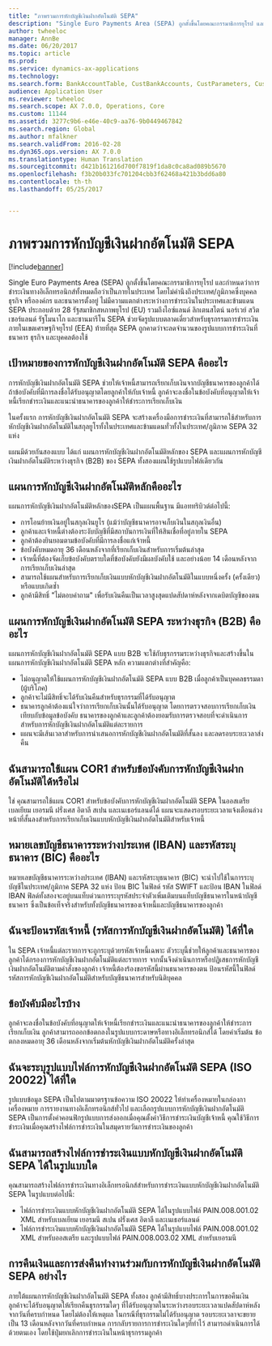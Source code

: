 ```yaml
---
title: "ภาพรวมการหักบัญชีเงินฝากอัตโนมัติ SEPA"
description: "Single Euro Payments Area (SEPA) ถูกตั้งขึ้นโดยคณะกรรมาธิการยุโรป และกำหนดว่าการชำระเงินทางอิเล็กทรอนิกส์ทั้งหมดถือว่าเป็นภายในประเทศ โดยไม่คำนึงถึงประเทศ/ภูมิภาคซึ่งบุคคล ธุรกิจ หรือองค์กร และธนาคารตั้งอยู่  ไม่มีความแตกต่างระหว่างการชำระเงินในประเทศและข้ามแดน SEPA ประกอบด้วย 28 รัฐสมาชิกสหภาพยุโรป (EU) รวมถึงไอซ์แลนด์ ลิกเตนสไตน์ นอร์เวย์ สวิตเซอร์แลนด์ รัฐโมนาโก และซานมารีโน  SEPA ช่วยจัดรูปแบบตลาดเดี่ยวสำหรับธุรกรรมการชำระเงินภายในเขตเศรษฐกิจยุโรป (EEA)  ท้ายที่สุด SEPA ถูกคาดว่าจะลดจำนวนของรูปแบบการชำระเงินที่ธนาคาร ธุรกิจ และบุคคลต้องใช้"
author: twheeloc
manager: AnnBe
ms.date: 06/20/2017
ms.topic: article
ms.prod: 
ms.service: dynamics-ax-applications
ms.technology: 
ms.search.form: BankAccountTable, CustBankAccounts, CustParameters, CustTable
audience: Application User
ms.reviewer: twheeloc
ms.search.scope: AX 7.0.0, Operations, Core
ms.custom: 11144
ms.assetid: 3277c9b6-e46e-40c9-aa76-9b0449467842
ms.search.region: Global
ms.author: mfalkner
ms.search.validFrom: 2016-02-28
ms.dyn365.ops.version: AX 7.0.0
ms.translationtype: Human Translation
ms.sourcegitcommit: d421b161216d700f7819f1da8c0ca8ad089b5670
ms.openlocfilehash: f3b20b033fc701204cbb3f62468a421b3bdd6a80
ms.contentlocale: th-th
ms.lasthandoff: 05/25/2017


---
```


# <a name="sepa-direct-debit-overview"></a>ภาพรวมการหักบัญชีเงินฝากอัตโนมัติ SEPA

[!include[banner](../includes/banner.md)]


Single Euro Payments Area (SEPA) ถูกตั้งขึ้นโดยคณะกรรมาธิการยุโรป และกำหนดว่าการชำระเงินทางอิเล็กทรอนิกส์ทั้งหมดถือว่าเป็นภายในประเทศ โดยไม่คำนึงถึงประเทศ/ภูมิภาคซึ่งบุคคล ธุรกิจ หรือองค์กร และธนาคารตั้งอยู่  ไม่มีความแตกต่างระหว่างการชำระเงินในประเทศและข้ามแดน SEPA ประกอบด้วย 28 รัฐสมาชิกสหภาพยุโรป (EU) รวมถึงไอซ์แลนด์ ลิกเตนสไตน์ นอร์เวย์ สวิตเซอร์แลนด์ รัฐโมนาโก และซานมารีโน  SEPA ช่วยจัดรูปแบบตลาดเดี่ยวสำหรับธุรกรรมการชำระเงินภายในเขตเศรษฐกิจยุโรป (EEA)  ท้ายที่สุด SEPA ถูกคาดว่าจะลดจำนวนของรูปแบบการชำระเงินที่ธนาคาร ธุรกิจ และบุคคลต้องใช้   

<a name="what-is-the-goal-of-sepa-direct-debits"></a>เป้าหมายของการหักบัญชีเงินฝากอัตโนมัติ SEPA คืออะไร
---------------------------------------

การหักบัญชีเงินฝากอัตโนมัติ SEPA ช่วยให้เจ้าหนี้สามารถเรียกเก็บเงินจากบัญชีธนาคารของลูกค้าได้ ถ้าข้อบังคับที่มีการลงชื่อได้รับอนุญาตโดยลูกค้าให้กับเจ้าหนี้ ลูกค้าจะลงชื่อในข้อบังคับที่อนุญาตให้เจ้าหนี้เรียกชำระเงินและแนะนำธนาคารของลูกค้าให้ชำระการเรียกเก็บเงิน 

ในครั้งแรก การหักบัญชีเงินฝากอัตโนมัติ SEPA จะสร้างเครื่องมือการชำระเงินที่สามารถใช้สำหรับการหักบัญชีเงินฝากอัตโนมัติในสกุลยูโรทั้งในประเทศและข้ามแดนทั่วทั้งในประเทศ/ภูมิภาค SEPA 32 แห่ง 

แผนมีด้วยกันสองแบบ ได้แก่ แผนการหักบัญชีเงินฝากอัตโนมัติหลักของ SEPA และแผนการหักบัญชีเงินฝากอัตโนมัติระหว่างธุรกิจ (B2B) ของ SEPA ทั้งสองแผนใช้รูปแบบไฟล์เดียวกัน

## <a name="what-is-the-core-direct-debit-scheme"></a>แผนการหักบัญชีเงินฝากอัตโนมัติหลักคืออะไร
แผนการหักบัญชีเงินฝากอัตโนมัติหลักของSEPA เป็นแผนพื้นฐาน มีแอททริบิวต์ต่อไปนี้:
-   การโอนย้ายเงินอยู่ในสกุลเงินยูโร (แม้ว่าบัญชีธนาคารอาจเก็บเงินในสกุลเงินอื่น)
-   ลูกค้าและเจ้าหนี้ต่างต้องระงับบัญชีที่มีสถาบันการเงินที่ให้สินเชื่อที่อยู่ภายใน SEPA
-   ลูกค้าต้องยินยอมตามข้อบังคับที่มีการลงชื่อแก่เจ้าหนี้
-   ข้อบังคับหมดอายุ 36 เดือนหลังจากที่เรียกเก็บเงินสำหรับการเริ่มต้นล่าสุด
-   เจ้าหนี้ที่ต้องจัดเก็บข้อบังคับตราบใดที่ข้อบังคับยังมีผลบังคับใช้ และอย่างน้อย 14 เดือนหลังจากการเรียกเก็บเงินล่าสุด
-   สามารถใช้แผนสำหรับการเรียกเก็บเงินแบบหักบัญชีเงินฝากอัตโนมัติในแบบหนึ่งครั้ง (ครั้งเดียว) หรือแบบเกิดซ้ำ
-   ลูกค้ามีสิทธิ์ "ไม่ตอบคำถาม" เพื่อรับเงินคืนเป็นเวลาสูงสุดแปดสัปดาห์หลังจากเดบิตบัญชีของตน

## <a name="what-is-the-sepa-business-to-business-b2b-direct-debit-scheme"></a>แผนการหักบัญชีเงินฝากอัตโนมัติ SEPA ระหว่างธุรกิจ (B2B) คืออะไร
แผนการหักบัญชีเงินฝากอัตโนมัติ SEPA แบบ B2B จะใช้กับธุรกรรมระหว่างธุรกิจและสร้างขึ้นในแผนการหักบัญชีเงินฝากอัตโนมัติ SEPA หลัก ความแตกต่างที่สำคัญคือ:
-   ไม่อนุญาตให้ใช้แผนการหักบัญชีเงินฝากอัตโนมัติ SEPA แบบ B2B เมื่อลูกค้าเป็นบุคคลธรรมดา (ผู้บริโภค)
-   ลูกค้าจะไม่มีสิทธิ์จะได้รับเงินคืนสำหรับธุรกรรมที่ได้รับอนุญาต
-   ธนาคารลูกค้าต้องแน่ใจว่าการเรียกเก็บเงินนั้นได้รับอนุญาต โดยการตรวจสอบการเรียกเก็บเงินเทียบกับข้อมูลข้อบังคับ ธนาคารของลูกค้าและลูกค้าต้องยอมรับการตรวจสอบที่จะดำเนินการสำหรับการหักบัญชีเงินฝากอัตโนมัติแต่ละรายการ
-   แผนจะมีเส้นเวลาสำหรับการนำเสนอการหักบัญชีเงินฝากอัตโนมัติที่สั้นลง และลดรอบระยะเวลาส่งคืน

## <a name="can-i-use-the-cor1-scheme-for-direct-debit-mandates"></a>ฉันสามารถใช้แผน COR1 สำหรับข้อบังคับการหักบัญชีเงินฝากอัตโนมัติได้หรือไม่
ใช่ คุณสามารถใช้แผน COR1 สำหรับข้อบังคับการหักบัญชีเงินฝากอัตโนมัติ SEPA ในออสเตรีย เบลเยียม เยอรมนี ฝรั่งเศส อิตาลี สเปน และเนเธอร์แลนด์ได้ แผนจะแสดงรอบระยะเวลาแจ้งเตือนล่วงหน้าที่สั้นลงสำหรับการเรียกเก็บเงินแบบหักบัญชีเงินฝากอัตโนมัติสำหรับเจ้าหนี้

## <a name="what-are-international-bank-account-numbers-iban-and-bank-identifier-codes-bic"></a>หมายเลขบัญชีธนาคารระหว่างประเทศ (IBAN) และรหัสระบุธนาคาร (BIC) คืออะไร
หมายเลขบัญชีธนาคารระหว่างประเทศ (IBAN) และรหัสระบุธนาคาร (BIC) จะนำไปใช้ในการระบุบัญชีในประเทศ/ภูมิภาค SEPA 32 แห่ง  ป้อน BIC ในฟิลด์ รหัส SWIFT และป้อน IBAN ในฟิลด์ IBAN ฟิลด์ทั้งสองจะอยู่บนแท็บด่วนการระบุรหัสประจำตัวเพิ่มเติมบนแท็บบัญชีธนาคารในหน้าบัญชีธนาคาร ซึ่งเป็นข้อเท็จจริงสำหรับทั้งบัญชีธนาคารของเจ้าหนี้และบัญชีธนาคารของลูกค้า

## <a name="where-do-i-enter-creditor-identifiers-direct-debit-ids"></a>ฉันจะป้อนรหัสเจ้าหนี้ (รหัสการหักบัญชีเงินฝากอัตโนมัติ) ได้ที่ใด
ใน SEPA เจ้าหนี้แต่ละรายการจะถูกระบุด้วยรหัสเจ้าหนี้เฉพาะ ตัวระบุนี้ช่วยให้ลูกค้าและธนาคารของลูกค้าได้กรองการหักบัญชีเงินฝากอัตโนมัติแต่ละรายการ จากนั้นจึงดำเนินการหรือปฏิเสธการหักบัญชีเงินฝากอัตโนมัติตามคำสั่งของลูกค้า เจ้าหนี้ต้องร้องขอรหัสนี้ผ่านธนาคารของตน ป้อนรหัสนี้ในฟิลด์รหัสการหักบัญชีเงินฝากอัตโนมัติสำหรับบัญชีธนาคารสำหรับนิติบุคคล

## <a name="what-are-mandates"></a>ข้อบังคับมีอะไรบ้าง
ลูกค้าจะลงชื่อในข้อบังคับที่อนุญาตให้เจ้าหนี้เรียกชำระเงินและแนะนำธนาคารของลูกค้าให้ชำระการเรียกเก็บเงิน ลูกค้าสามารถออกข้อตกลงในรูปแบบกระดาษหรือทางอิเล็กทรอนิกส์ได้ โดยค่าเริ่มต้น ข้อตกลงหมดอายุ 36 เดือนหลังจากเริ่มต้นหักบัญชีเงินฝากอัตโนมัติครั้งล่าสุด

## <a name="where-do-i-specify-the-sepa-direct-debit-file-format-iso-20022"></a>ฉันจะระบุรูปแบบไฟล์การหักบัญชีเงินฝากอัตโนมัติ SEPA (ISO 20022) ได้ที่ใด
รูปแบบข้อมูล SEPA เป็นไปตามมาตรฐานข้อความ ISO 20022  ให้ทำเครื่องหมายในกล่องกาเครื่องหมาย การรายงานทางอิเล็กทรอนิกส์ทั่วไป และเลือกรูปแบบการหักบัญชีเงินฝากอัตโนมัติ SEPA เป็นการตั้งค่าคอนฟิกรูปแบบการส่งออกเมื่อคุณตั้งค่าวิธีการชำระเงินบัญชีเจ้าหนี้ คุณใช้วิธีการชำระเงินเมื่อคุณสร้างไฟล์การชำระเงินในสมุดรายวันการชำระเงินของลูกค้า

## <a name="in-what-file-formats-can-i-generate-sepa-direct-debit-payment-files"></a>ฉันสามารถสร้างไฟล์การชำระเงินแบบหักบัญชีเงินฝากอัตโนมัติ SEPA ได้ในรูปแบบใด
คุณสามารถสร้างไฟล์การชำระเงินทางอิเล็กทรอนิกส์สำหรับการชำระเงินแบบหักบัญชีเงินฝากอัตโนมัติ SEPA ในรูปแบบต่อไปนี้:
-   ไฟล์การชำระเงินแบบหักบัญชีเงินฝากอัตโนมัติ SEPA ได้ในรูปแบบไฟล์ PAIN.008.001.02 XML สำหรับเบลเยียม เยอรมนี สเปน ฝรั่งเศส อิตาลี และเนเธอร์แลนด์
-   ไฟล์การชำระเงินแบบหักบัญชีเงินฝากอัตโนมัติ SEPA ได้ในรูปแบบไฟล์ PAIN.008.001.02 XML สำหรับออสเตรีย และรูปแบบไฟล์ PAIN.008.003.02 XML สำหรับเยอรมนี

## <a name="how-do-refunds-and-returns-work-with-sepa-direct-debits"></a>การคืนเงินและการส่งคืนทำงานร่วมกับการหักบัญชีเงินฝากอัตโนมัติ SEPA อย่างไร
ภายใต้แผนการหักบัญชีเงินฝากอัตโนมัติ SEPA ทั้งสอง ลูกค้ามีสิทธิ์บางประการในการขอคืนเงิน ลูกค้าจะได้รับอนุญาตให้เรียกคืนธุรกรรมใดๆ ที่ได้รับอนุญาตในระหว่างรอบระยะเวลาแปดสัปดาห์หลังจากวันที่ครบกำหนด โดยไม่ต้องให้เหตุผล ในกรณีที่ธุรกรรมไม่ได้รับอนุญาต รอบระยะเวลาจะขยายเป็น 13 เดือนหลังจากวันที่ครบกำหนด การกลับรายการการชำระเงินใดๆที่ทำไว้ สามารถดำเนินการได้ด้วยตนเอง โดยใช้ปุ่มยกเลิกการชำระเงินในหน้าธุรกรรมลูกค้า






